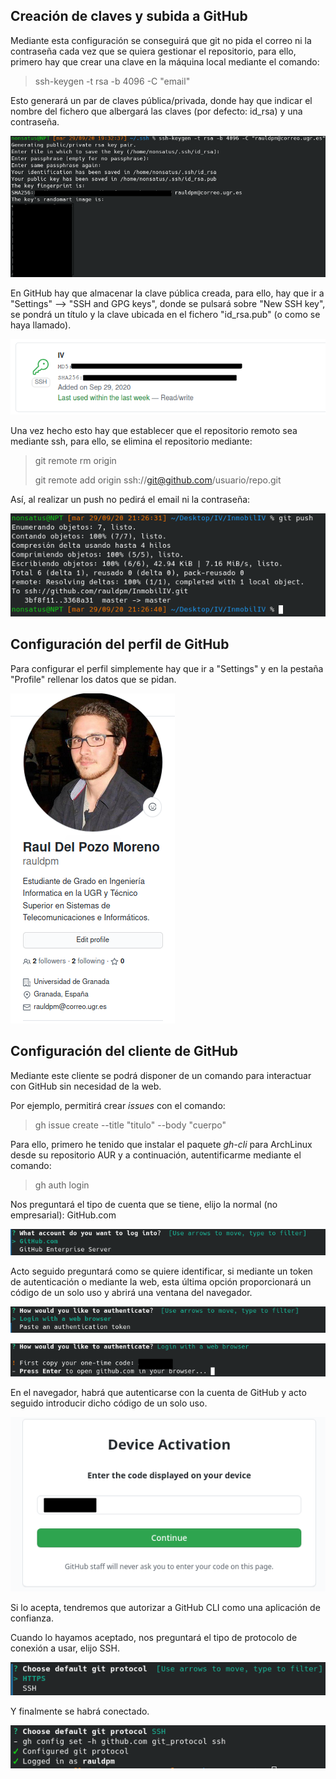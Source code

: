 
## Creación de claves y subida a GitHub <a id="claves"></a>

Mediante esta configuración se conseguirá que git no pida el correo ni la contraseña cada vez que se quiera gestionar el repositorio, para ello, primero hay que crear una clave en la máquina local mediante el comando:

> ssh-keygen -t rsa -b 4096 -C "email"

Esto generará un par de claves pública/privada, donde hay que indicar el nombre del fichero que albergará las claves (por defecto: id_rsa) y una contraseña.

![Creación claves](img/generated_key.png)

En GitHub hay que almacenar la clave pública creada, para ello, hay que ir a "Settings" --> "SSH and GPG keys", donde se pulsará sobre "New SSH key", se pondrá un título y la clave ubicada en el fichero "id_rsa.pub" (o como se haya llamado).

![SSH key GitHub](img/github_key.png)

Una vez hecho esto hay que establecer que el repositorio remoto sea mediante ssh, para ello, se elimina el repositorio mediante:

> git remote rm origin
> 
> git remote add origin ssh://git@github.com/usuario/repo.git

Así, al realizar un push no pedirá el email ni la contraseña:

![git push sin password](img/git_push.png)

## Configuración del perfil de GitHub <a id="perfil"></a>

Para configurar el perfil simplemente hay que ir a "Settings" y en la pestaña "Profile" rellenar los datos que se pidan.

![profile](img/perfil.png)

## Configuración del cliente de GitHub <a id="gh"></a>

Mediante este cliente se podrá disponer de un comando para interactuar con GitHub sin necesidad de la web.

Por ejemplo, permitirá crear *issues* con el comando:

> gh issue create --title "titulo" --body "cuerpo"

Para ello, primero he tenido que instalar el paquete *gh-cli* para ArchLinux desde su repositorio AUR y a continuación, autentificarme mediante el comando:

> gh auth login

Nos preguntará el tipo de cuenta que se tiene, elijo la normal (no empresarial): GitHub.com

![Tipo de cuenta](img/GitCli/gh_log1.png)

Acto seguido preguntará como se quiere identificar, si mediante un token de autenticación o mediante la web, esta última opción proporcionará un código de un solo uso y abrirá una ventana del navegador.

![Tipo de autentificación](img/GitCli/gh_log2.png)

![Código](img/GitCli/gh_log3.png)

En el navegador, habrá que autenticarse con la cuenta de GitHub y acto seguido introducir dicho código de un solo uso.

![Web](img/GitCli/gh_log4.png)

Si lo acepta, tendremos que autorizar a GitHub CLI como una aplicación de confianza.

Cuando lo hayamos aceptado, nos preguntará el tipo de protocolo de conexión a usar, elijo SSH.

![SSH](img/GitCli/gh_log5.png)

Y finalmente se habrá conectado.

![SSH](img/GitCli/gh_log6.png)